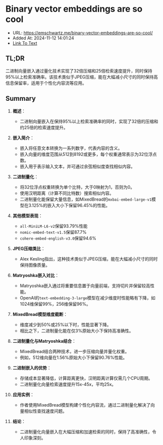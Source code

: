 # Binary vector embeddings are so cool
- URL: https://emschwartz.me/binary-vector-embeddings-are-so-cool/
- Added At: 2024-11-12 14:01:24
- [Link To Text](2024-11-12-binary-vector-embeddings-are-so-cool_raw.md)

## TL;DR
二进制向量嵌入通过量化技术实现了32倍压缩和25倍检索速度提升，同时保持95%以上检索准确率。该技术类似于JPEG压缩，能在大幅减小尺寸的同时保持高信息保留率，适用于个性化内容流等应用。

## Summary
1. **概述**：
   - 二进制向量嵌入在保持95%以上检索准确率的同时，实现了32倍的压缩和约25倍的检索速度提升。

2. **嵌入简介**：
   - 嵌入将任意文本转换为一系列数字，代表内容的含义。
   - 嵌入向量的维度范围从512到8192或更多，每个权重通常表示为32位浮点数。
   - 嵌入用于表示输入文本，并可通过余弦相似度查找相似内容。

3. **二进制量化**：
   - 将32位浮点权重转换为单个比特，大于0映射为1，否则为0。
   - 使用汉明距离（计算不同比特数）搜索相似内容。
   - 二进制量化能保留大量信息，如MixedBread的`mxbai-embed-large-v1`模型在3.125%的嵌入大小下保留96.45%的性能。

4. **其他模型表现**：
   - `all-MiniLM-L6-v2`保留93.79%性能
   - `nomic-embed-text-v1.5`保留87.7%
   - `cohere-embed-english-v3.0`保留94.6%

5. **JPEG压缩类比**：
   - Alex Kesling指出，这种技术类似于JPEG压缩，能在大幅减小尺寸的同时保持图像质量。

6. **Matryoshka嵌入对比**：
   - Matryoshka嵌入通过将重要信息置于向量前端，支持切片并保留较高性能。
   - OpenAI的`text-embedding-3-large`模型在减少维度时性能略有下降，如1024维保留99%，256维保留96%。

7. **MixedBread模型维度截断**：
   - 维度减少到50%或25%以下时，性能显著下降。
   - 相比之下，二进制量化能在仅3%原始大小下保持高准确性。

8. **二进制量化与Matryoshka结合**：
   - MixedBread结合两种技术，进一步压缩向量并量化权重。
   - 例如，512维向量在1.56%原始大小下保留90.76%性能。

9. **二进制嵌入的优势**：
   - 存储成本显著降低，计算距离更快，汉明距离计算仅需几个CPU周期。
   - 二进制量化向量检索速度提升15x-45x，平均25x。

10. **应用实例**：
    - 作者使用MixedBread模型构建个性化内容流，通过二进制量化解决了向量相似性查找速度问题。

11. **结论**：
    - 二进制量化向量嵌入在大幅压缩和加速检索的同时，保持了高准确性，令人印象深刻。
